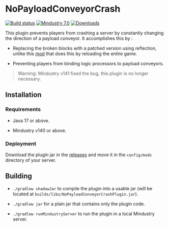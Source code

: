 # NoPayloadConveyorCrash

[![Build status](https://github.com/Xpdustry/TemplatePlugin/actions/workflows/build.yml/badge.svg?branch=master&event=push)](https://github.com/Xpdustry/TemplatePlugin/actions/workflows/build.yml)
[![Mindustry 7.0](https://img.shields.io/badge/Mindustry-7.0-ffd37f)](https://github.com/Anuken/Mindustry/releases)
[![Downloads](https://img.shields.io/github/downloads/Xpdustry/NoPayloadConveyorCrash/total?color=purple)](https://github.com/Xpdustry/NoPayloadConveyorCrash/releases)

This plugin prevents players from crashing a server by constantly changing the direction of a payload conveyor.
It accomplishes this by :

- Replacing the broken blocks with a patched version using reflection, unlike
  this [mod](https://github.com/Agzam4/Mindustry-bugfixes-plugin) that does this by reloading the entire game.

- Preventing players from binding logic processors to payload conveyors.

> Warning: Mindustry v141 fixed the bug, this plugin is no longer necessary.

## Installation

### Requirements

- Java 17 or above.

- Mindustry v140 or above.

### Deployment

Download the plugin jar in the [releases](https://github.com/Xpdustry/NoPayloadConveyorCrash/releases) and move it in
the `config/mods` directory of your server.

## Building

- `./gradlew shadowJar` to compile the plugin into a usable jar (will be located
  at `builds/libs/NoPayloadConveyorCrashPlugin.jar`).

- `./gradlew jar` for a plain jar that contains only the plugin code.

- `./gradlew runMindustryServer` to run the plugin in a local Mindustry server.
